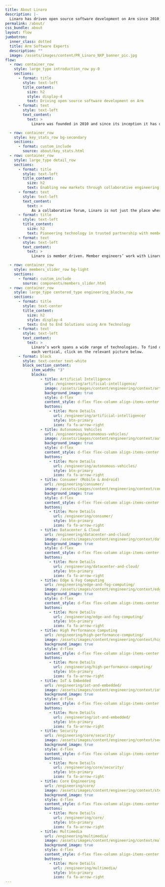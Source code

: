 ```yaml
---
title: About Linaro
description: |-
  Linaro has driven open source software development on Arm since 2010, providing the tools, Linux kernel quality and security needed for a solid foundation to innovate on.
permalink: /about/
css_bundle: about
layout: flow
jumbotron:
  inner_class: dotted
  title: Arm Software Experts
  description: ""
  image: /assets/images/content/PR_Linaro_NXP_banner_pic.jpg
flow:
  - row: container_row
    style: large_type introduction_row py-0
    sections:
      - format: title
        style: text-left
        title_content:
          size: h2
          style: display-4
          text: Driving open source software development on Arm
      - format: text
        style: text-left
        text_content:
          text: >
            Linaro was founded in 2010 and since its inception it has driven open source software development on Arm. Linaro provides the tools, Linux kernel quality and security needed for a solid foundation to innovate on. At the time, multiple companies were frequently trying to upstream the same code, causing fragmentation and delay to product deployments. Linaro was therefore formed to consolidate the Arm code base and provide a much-needed collaborative forum for companies to work together on foundational open source software on Arm. Today these same principles of collaboration still apply, except we now work across a breadth of Engineering specialisms within many different verticals. Our membership (link) base is diverse and includes some of the most prominent names within the industry. However, our principles of eliminating duplication of effort, reducing fragmentation and aiding speed to market remain at the core of our business.

  - row: container_row
    style: key_stats_row bg-secondary
    sections:
      - format: custom_include
        source: about/key_stats.html
  - row: container_row
    style: large_type detail_row
    sections:
      - format: title
        style: text-left
        title_content:
          size: h2
          text: Enabling new markets through collaborative engineering
      - format: text
        style: text-left
        text_content:
          text: >
            As a collaborative forum, Linaro is not just the place where Arm software is consolidated, developed and maintained. We also bring companies together to identify business opportunities and enable new markets on Arm architecture. This has resulted in multiple Linaro groups focused on specific verticals, including Artificial Intelligence, Autonomous Vehicles, Consumer, Datacenter & Cloud, Edge & Fog Computing and IoT & Embedded.
      - format: title
        style: text-left
        title_content:
          size: h2
          text: Pioneering technology in trusted partnership with member companies
      - format: text
        style: text-left
        text_content:
          text: >
            Linaro is member driven. Member engineers’ work with Linaro engineers to solve common software problems. Member companies also sit on technical steering committees where they collectively make decisions, together with Linaro and other members, on what work needs to be done and when. Being a Linaro member in eﬀect means shaping the future of Arm software. In addition to Linaro membership, companies can also leverage Linaro Arm software expertise on speciﬁc projects by working with Linaro Developer Services.

  - row: container_row
    style: members_slider_row bg-light
    sections:
      - format: custom_include
        source: components/members_slider.html
  - row: container_row
    style: large_type centered_type engineering_blocks_row
    sections:
      - format: title
        style: text-center
        title_content:
          size: h2
          style: display-4
          text: End to End Solutions using Arm Technology
      - format: text
        style: text-left
        text_content:
          text: >
            Linaro’s work spans a wide range of technologies. To find out more about what work we do in
            each vertical, click on the relevant picture below.
      - format: block
        style: text-center text-white
        block_section_content:
            item_width: "3"
            blocks:
                - title: Artificial Intelligence
                  url: /engineering/artificial-intelligence/
                  image: /assets/images/content/engineering/context/artificial_intelligence.jpg
                  background_image: true
                  style: d-flex
                  content_style: d-flex flex-column align-items-center justify-content-center
                  buttons:
                    - title: More Details
                      url: /engineering/artificial-intelligence/
                      style: btn-primary
                      icon: fa fa-arrow-right
                - title: Autonomous Vehicles
                  url: /engineering/autonomous-vehicles/
                  image: /assets/images/content/engineering/context/autonomous_vehicles.jpg
                  background_image: true
                  style: d-flex
                  content_style: d-flex flex-column align-items-center justify-content-center
                  buttons:
                    - title: More Details
                      url: /engineering/autonomous-vehicles/
                      style: btn-primary
                      icon: fa fa-arrow-right
                - title: Consumer (Mobile & Android)
                  url: /engineering/consumer/
                  image: /assets/images/content/engineering/context/consumer.jpg
                  background_image: true
                  style: d-flex
                  content_style: d-flex flex-column align-items-center justify-content-center
                  buttons:
                    - title: More Details
                      url: /engineering/consumer/
                      style: btn-primary
                      icon: fa fa-arrow-right
                - title: Datacenter & Cloud
                  url: /engineering/datacenter-and-cloud/
                  image: /assets/images/content/engineering/context/datacenter_and_cloud.jpg
                  background_image: true
                  style: d-flex
                  content_style: d-flex flex-column align-items-center justify-content-center
                  buttons:
                    - title: More Details
                      url: /engineering/datacenter-and-cloud/
                      style: btn-primary
                      icon: fa fa-arrow-right
                - title: Edge & Fog Computing
                  url: /engineering/edge-and-fog-computing/
                  image: /assets/images/content/engineering/context/edge_and_fog_computing.jpg
                  background_image: true
                  style: d-flex
                  content_style: d-flex flex-column align-items-center justify-content-center
                  buttons:
                    - title: More Details
                      url: /engineering/edge-and-fog-computing/
                      style: btn-primary
                      icon: fa fa-arrow-right
                - title: High Performance Computing
                  url: /engineering/high-performance-computing/
                  image: /assets/images/content/engineering/context/high_performance_computing.jpg
                  background_image: true
                  style: d-flex
                  content_style: d-flex flex-column align-items-center justify-content-center
                  buttons:
                    - title: More Details
                      url: /engineering/high-performance-computing/
                      style: btn-primary
                      icon: fa fa-arrow-right
                - title: IoT & Embedded
                  url: /engineering/iot-and-embedded/
                  image: /assets/images/content/engineering/context/iot_and_embedded.jpg
                  background_image: true
                  style: d-flex
                  content_style: d-flex flex-column align-items-center justify-content-center
                  buttons:
                    - title: More Details
                      url: /engineering/iot-and-embedded/
                      style: btn-primary
                      icon: fa fa-arrow-right
                - title: Security
                  url: /engineering/core/security/
                  image: /assets/images/content/engineering/context/security.jpg
                  background_image: true
                  style: d-flex
                  content_style: d-flex flex-column align-items-center justify-content-center
                  buttons:
                    - title: More Details
                      url: /engineering/core/security/
                      style: btn-primary
                      icon: fa fa-arrow-right
                - title: Core Engineering
                  url: /engineering/core/
                  image: /assets/images/content/engineering/context/stewardship.jpg
                  background_image: true
                  style: d-flex
                  content_style: d-flex flex-column align-items-center justify-content-center
                  buttons:
                    - title: More Details
                      url: /engineering/core/
                      style: btn-primary
                      icon: fa fa-arrow-right
                - title: Multimedia
                  url: /engineering/multimedia/
                  image: /assets/images/content/engineering/context/multimedia.jpg
                  background_image: true
                  style: d-flex
                  content_style: d-flex flex-column align-items-center justify-content-center
                  buttons:
                    - title: More Details
                      url: /engineering/multimedia/
                      style: btn-primary
                      icon: fa fa-arrow-right
---
```

